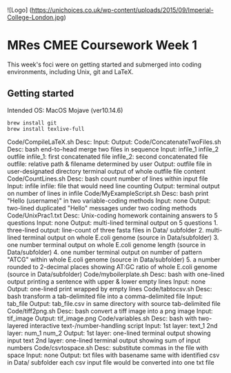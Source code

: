 ![Logo] (https://unichoices.co.uk/wp-content/uploads/2015/09/Imperial-College-London.jpg)

# MRes CMEE Coursework Week 1

This week's foci were on getting started and submerged into coding environments, including Unix, git and LaTeX.  

## Getting started

Intended OS: MacOS Mojave (ver10.14.6)  
```{bash}
brew install git
brew install texlive-full
```

Code/CompileLaTeX.sh
    Desc:
    Input:
    Output:
Code/ConcatenateTwoFiles.sh
    Desc: bash end-to-head merge two files in sequence
    Input: infile_1 infile_2 outfile
        infile_1: first concatenated file
        infile_2: second concatenated file
        outfile: relative path & filename determined by user
    Output:
        outfile file in user-designated directory
        terminal output of whole outfile file content
Code/CountLines.sh
    Desc: bash count number of lines within input file
    Input: infile
        infile: file that would need line counting
    Output: terminal output on number of lines in infile
Code/MyExampleScript.sh
    Desc: bash print "Hello (username)" in two variable-coding methods
    Input: none
    Output: two-lined duplicated "Hello" messages under two coding methods
Code/UnixPrac1.txt
    Desc: Unix-coding homework containing answers to 5 questions
    Input: none
    Output: multi-lined terminal output on 5 questions
        1. three-lined output: line-count of three fasta files in Data/ subfolder
        2. multi-lined terminal output on whole E.coli genome (source in Data/subfolder)
        3. one number terminal output on whole E.coli genome length (source in Data/subfolder)
        4. one number terminal output on number of pattern "ATCG" within whole E.coli genome (source in Data/subfolder)
        5. a number rounded to 2-decimal places showing AT:GC ratio of whole E.coli genome (source in Data/subfolder)
Code/myboilerplate.sh
    Desc: bash with one-lined output printing a sentence with upper & lower empty lines
    Input: none
    Output: one-lined print wrapped by empty lines
Code/tabtocsv.sh
    Desc: bash transform a tab-delimited file into a comma-delimited file
    Input: tab_file
    Output: tab_file.csv in same directory with source tab-delimited file
Code/tiff2png.sh
    Desc: bash convert a tiff image into a png image
    Input: tif_image
    Output: tif_image.png
Code/variables.sh
    Desc: bash with two-layered interactive text-/number-handling script
    Input:
        1st layer: text_1
        2nd layer: num_1 num_2
    Output:
        1st layer: one-lined terminal output showing input text
        2nd layer: one-lined terminal output showing sum of input numbers
Code/csvtospace.sh
    Desc: substitute commas in the file with space
    Input: none
    Output:
        txt files with basename same with identified csv in Data/ subfolder
        each csv input file would be converted into one txt file